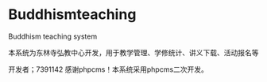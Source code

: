 # Buddhismteaching
Buddhism teaching system

本系统为东林寺弘教中心开发，用于教学管理、学修统计、讲义下载、活动报名等

开发者；7391142
感谢phpcms！本系统采用phpcms二次开发。
